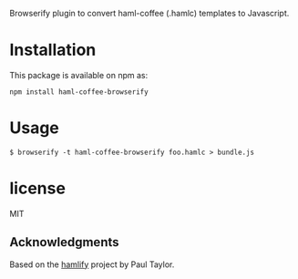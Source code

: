 Browserify plugin to convert haml-coffee (.hamlc) templates to Javascript.

# Installation

This package is available on npm as:

```
npm install haml-coffee-browserify
```

# Usage

```
$ browserify -t haml-coffee-browserify foo.hamlc > bundle.js
```

# license

MIT

## Acknowledgments

Based on the [hamlify](https://github.com/maxim/hamlify) project by Paul Taylor.